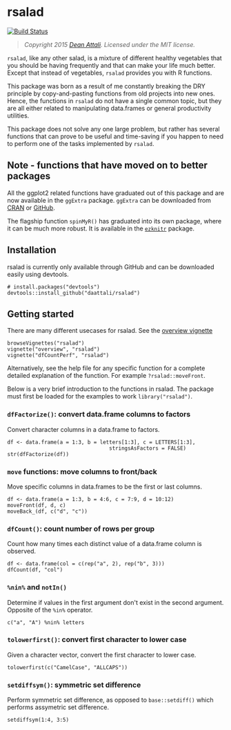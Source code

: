 # rsalad

[![Build Status](https://travis-ci.org/daattali/rsalad.svg?branch=master)](https://travis-ci.org/daattali/rsalad)

> *Copyright 2015 [Dean Attali](http://deanattali.com). Licensed under the MIT license.*

`rsalad`, like any other salad, is a mixture of different healthy vegetables that
you should be having frequently and that can make your life much better. Except
that instead of vegetables, `rsalad` provides you with R functions.

This package was born as a result of me constantly breaking the DRY principle
by copy-and-pasting functions from old projects into new ones. Hence, the
functions in `rsalad` do not have a single common topic, but they are all either
related to manipulating data.frames or general
productivity utilities.

This package does not solve any one large problem, but rather has several
functions that can prove to be useful and time-saving if you happen to need
to perform one of the tasks implemented by `rsalad`.

## Note - functions that have moved on to better packages

All the ggplot2 related functions have graduated out of this package and are now
available in the `ggExtra` package. `ggExtra` can be downloaded from
[CRAN](http://cran.r-project.org/web/packages/ggExtra/index.html) or
[GitHub](https://github.com/daattali/ggExtra).

The flagship function `spinMyR()` has graduated into its own package, where it can be much more robust.  It is available in the [`ezknitr`](https://github.com/daattali/ezknitr) package.

## Installation

rsalad is currently only available through GitHub and can be downloaded
easily using devtools.

```
# install.packages("devtools")
devtools::install_github("daattali/rsalad")
```

## Getting started

There are many different usecases for rsalad.  See the
[overview vignette](https://github.com/daattali/rsalad/blob/master/vignettes/overview.md)

```
browseVignettes("rsalad")
vignette("overview", "rsalad")
vignette("dfCountPerf", "rsalad")
```

Alternatively, see the help file for any specific function for a complete
detailed explanation of the function. For example `?rsalad::moveFront`.

Below is a very brief introduction to the functions in rsalad. The package
must first be loaded for the examples to work `library("rsalad")`.

### `dfFactorize()`: convert data.frame columns to factors
Convert character columns in a data.frame to factors.

```
df <- data.frame(a = 1:3, b = letters[1:3], c = LETTERS[1:3],
								 stringsAsFactors = FALSE)
str(dfFactorize(df))
```

### `move` functions: move columns to front/back
Move specific columns in data.frames to be the first or last columns.

```
df <- data.frame(a = 1:3, b = 4:6, c = 7:9, d = 10:12)
moveFront(df, d, c)
moveBack_(df, c("d", "c"))
```

### `dfCount()`: count number of rows per group
Count how many times each distinct value of a data.frame column is observed.

```
df <- data.frame(col = c(rep("a", 2), rep("b", 3)))
dfCount(df, "col")
```

### `%nin%` and `notIn()`
Determine if values in the first argument don't exist in the second argument.
Opposite of the `%in%` operator.

```
c("a", "A") %nin% letters
```

### `tolowerfirst()`: convert first character to lower case
Given a character vector, convert the first character to lower case.

```
tolowerfirst(c("CamelCase", "ALLCAPS"))
```

### `setdiffsym()`: symmetric set difference
Perform symmetric set difference, as opposed to `base::setdiff()` which
performs assymetric set difference.

```
setdiffsym(1:4, 3:5)
```
